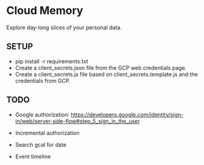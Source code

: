 # Cloud Memory

Explore day-long slices of your personal data.

## SETUP

* pip install -r requirements.txt
* Create a client_secrets.json file from the GCP web credentials page.
* Create a client_secrets.js file based on client_secrets.template.js and the
credentials from GCP.

## TODO

* Google authorization:
https://developers.google.com/identity/sign-in/web/server-side-flow#step_5_sign_in_the_user

* Incremental authorization
* Search gcal for date
* Event timeline